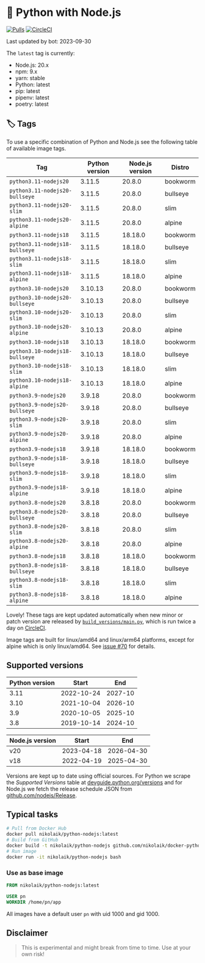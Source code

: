 # 🐳 Python with Node.js

[![Pulls](https://img.shields.io/docker/pulls/nikolaik/python-nodejs.svg?style=flat-square)](https://hub.docker.com/r/nikolaik/python-nodejs/)
[![CircleCI](https://img.shields.io/circleci/project/github/nikolaik/docker-python-nodejs.svg?style=flat-square)](https://circleci.com/gh/nikolaik/docker-python-nodejs)

Last updated by bot: 2023-09-30

The `latest` tag is currently:

- Node.js: 20.x
- npm: 9.x
- yarn: stable
- Python: latest
- pip: latest
- pipenv: latest
- poetry: latest

## 🏷 Tags

To use a specific combination of Python and Node.js see the following table of available image tags.

<!-- TAGS_START -->

Tag | Python version | Node.js version | Distro
--- | --- | --- | ---
`python3.11-nodejs20` | 3.11.5 | 20.8.0 | bookworm
`python3.11-nodejs20-bullseye` | 3.11.5 | 20.8.0 | bullseye
`python3.11-nodejs20-slim` | 3.11.5 | 20.8.0 | slim
`python3.11-nodejs20-alpine` | 3.11.5 | 20.8.0 | alpine
`python3.11-nodejs18` | 3.11.5 | 18.18.0 | bookworm
`python3.11-nodejs18-bullseye` | 3.11.5 | 18.18.0 | bullseye
`python3.11-nodejs18-slim` | 3.11.5 | 18.18.0 | slim
`python3.11-nodejs18-alpine` | 3.11.5 | 18.18.0 | alpine
`python3.10-nodejs20` | 3.10.13 | 20.8.0 | bookworm
`python3.10-nodejs20-bullseye` | 3.10.13 | 20.8.0 | bullseye
`python3.10-nodejs20-slim` | 3.10.13 | 20.8.0 | slim
`python3.10-nodejs20-alpine` | 3.10.13 | 20.8.0 | alpine
`python3.10-nodejs18` | 3.10.13 | 18.18.0 | bookworm
`python3.10-nodejs18-bullseye` | 3.10.13 | 18.18.0 | bullseye
`python3.10-nodejs18-slim` | 3.10.13 | 18.18.0 | slim
`python3.10-nodejs18-alpine` | 3.10.13 | 18.18.0 | alpine
`python3.9-nodejs20` | 3.9.18 | 20.8.0 | bookworm
`python3.9-nodejs20-bullseye` | 3.9.18 | 20.8.0 | bullseye
`python3.9-nodejs20-slim` | 3.9.18 | 20.8.0 | slim
`python3.9-nodejs20-alpine` | 3.9.18 | 20.8.0 | alpine
`python3.9-nodejs18` | 3.9.18 | 18.18.0 | bookworm
`python3.9-nodejs18-bullseye` | 3.9.18 | 18.18.0 | bullseye
`python3.9-nodejs18-slim` | 3.9.18 | 18.18.0 | slim
`python3.9-nodejs18-alpine` | 3.9.18 | 18.18.0 | alpine
`python3.8-nodejs20` | 3.8.18 | 20.8.0 | bookworm
`python3.8-nodejs20-bullseye` | 3.8.18 | 20.8.0 | bullseye
`python3.8-nodejs20-slim` | 3.8.18 | 20.8.0 | slim
`python3.8-nodejs20-alpine` | 3.8.18 | 20.8.0 | alpine
`python3.8-nodejs18` | 3.8.18 | 18.18.0 | bookworm
`python3.8-nodejs18-bullseye` | 3.8.18 | 18.18.0 | bullseye
`python3.8-nodejs18-slim` | 3.8.18 | 18.18.0 | slim
`python3.8-nodejs18-alpine` | 3.8.18 | 18.18.0 | alpine

<!-- TAGS_END -->

Lovely! These tags are kept updated automatically when new minor or patch version are released by [`build_versions/main.py`](./build_versions/main.py), which is run twice a day on [CircleCI](https://circleci.com/gh/nikolaik/docker-python-nodejs).

Image tags are built for linux/amd64 and linux/arm64 platforms, except for alpine which is only linux/amd64. See [issue #70](https://github.com/nikolaik/docker-python-nodejs/issues/70) for details.

## Supported versions

<!-- SUPPORTED_VERSIONS_START -->

Python version | Start | End
--- | --- | ---
3.11 | 2022-10-24 | 2027-10
3.10 | 2021-10-04 | 2026-10
3.9 | 2020-10-05 | 2025-10
3.8 | 2019-10-14 | 2024-10

Node.js version | Start | End
--- | --- | ---
v20 | 2023-04-18 | 2026-04-30
v18 | 2022-04-19 | 2025-04-30

<!-- SUPPORTED_VERSIONS_END -->

Versions are kept up to date using official sources. For Python we scrape the _Supported Versions_ table at [devguide.python.org/versions](https://devguide.python.org/versions/#supported-versions) and for Node.js we fetch the release schedule JSON from [github.com/nodejs/Release](https://github.com/nodejs/Release/blob/main/schedule.json).

## Typical tasks

```bash
# Pull from Docker Hub
docker pull nikolaik/python-nodejs:latest
# Build from GitHub
docker build -t nikolaik/python-nodejs github.com/nikolaik/docker-python-nodejs
# Run image
docker run -it nikolaik/python-nodejs bash
```

### Use as base image

```Dockerfile
FROM nikolaik/python-nodejs:latest

USER pn
WORKDIR /home/pn/app
```

All images have a default user `pn` with uid 1000 and gid 1000.

## Disclaimer

> This is experimental and might break from time to time. Use at your own risk!
